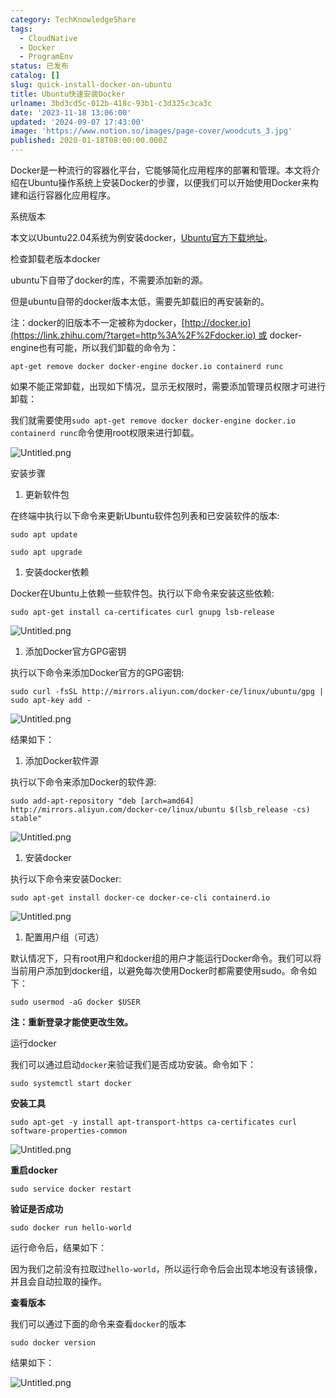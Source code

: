 ```yaml
---
category: TechKnowledgeShare
tags:
  - CloudNative
  - Docker
  - ProgramEnv
status: 已发布
catalog: []
slug: quick-install-docker-on-ubuntu
title: Ubuntu快速安装Docker
urlname: 3bd3cd5c-012b-418c-93b1-c3d325c3ca3c
date: '2023-11-18 13:06:00'
updated: '2024-09-07 17:43:00'
image: 'https://www.notion.so/images/page-cover/woodcuts_3.jpg'
published: 2020-01-18T08:00:00.000Z
---
```


Docker是一种流行的容器化平台，它能够简化应用程序的部署和管理。本文将介绍在Ubuntu操作系统上安装Docker的步骤，以便我们可以开始使用Docker来构建和运行容器化应用程序。


系统版本


本文以Ubuntu22.04系统为例安装docker，[Ubuntu官方下载地址](https://link.zhihu.com/?target=https%3A%2F%2Fubuntu.com%2Fdownload)。


检查卸载老版本docker


ubuntu下自带了docker的库，不需要添加新的源。


但是ubuntu自带的docker版本太低，需要先卸载旧的再安装新的。


注：docker的旧版本不一定被称为docker，[http://docker.io](https://link.zhihu.com/?target=http%3A%2F%2Fdocker.io) 或 docker-engine也有可能，所以我们卸载的命令为：


`apt-get remove docker docker-engine docker.io containerd runc`


如果不能正常卸载，出现如下情况，显示无权限时，需要添加管理员权限才可进行卸载：


我们就需要使用`sudo apt-get remove docker docker-engine docker.io containerd runc`命令使用root权限来进行卸载。


![Untitled.png](https://prod-files-secure.s3.us-west-2.amazonaws.com/5d24fe63-e567-4804-86f9-9fdc62e13082/39952d0f-7851-4550-b715-72a33876c773/Untitled.png?X-Amz-Algorithm=AWS4-HMAC-SHA256&X-Amz-Content-Sha256=UNSIGNED-PAYLOAD&X-Amz-Credential=ASIAZI2LB4666MXYD725%2F20250321%2Fus-west-2%2Fs3%2Faws4_request&X-Amz-Date=20250321T213256Z&X-Amz-Expires=3600&X-Amz-Security-Token=IQoJb3JpZ2luX2VjEFIaCXVzLXdlc3QtMiJHMEUCIQDp97otd6k9lEd6d1JvD7Vyykzqs7%2BNeGhd9bHLJ2vwrQIgSZPx3ON%2BC8PCqeDILYVEuEV8pBCFcDjLZvQzXPVA%2BuQqiAQIq%2F%2F%2F%2F%2F%2F%2F%2F%2F%2F%2FARAAGgw2Mzc0MjMxODM4MDUiDIfG3rn8ldlFyuKtDircAzAA7J%2BbR9ktPm73WmKwggF36ViQeUzYT7xohe0QxnEGOdNNc7HAWNtLE86IiEdzZoKExcRgneqdmvqpMY0kEX0XwV8pdhZcm4%2Bo5AZ0wOKQQS6Zd21RiJJuN6ItlySmk%2FbU7MO4cv%2F3D8Ylvzg3xt2UtMYNDIGLFjG1M0grFtb33DDivqTamompjJSm0utMnFWZE70a4Q5fXU0z1sjFgCRlN080uqI0eZ1Ew02oBrNV1UVnUw930dsMXPB107us8Ljl%2B2BT48JwPu7FEYOAc3W1qCEaYv2BAp95v2Nm2O%2B3FKfYU%2FlZOfy9hkgEUQm7E0aNxMZbo2aLENcqLdLvRinMpdzM1EL%2Ft9hrxNFNwfyFgMzuaxRNeTnG4z5C%2F8IMJ1%2FQ5AQWg7Vjz%2FdCFL3U5%2Bg7ixW7rLROwZbUju1MSZZnfREMyGBwkGuskqKMjZtkBk2xcK6%2F46%2FRIx0VAYgAai8fG%2Bp2Ku9lHEMsDIAxFfkbdKpa9OTwz6KSdLeyxOU%2FUS3EPDxd3eZ100M9iUA5xv8Ny90MrN4kssd08nIYiPoTpXtTj59%2B9wabApKE6FouWUn0cOJxiIZ16pw8lNAbmbALzvdALB%2FXRM3M9FkkWPl0vuoxAi7nohsoJs4iMJDa9r4GOqUB6P7xdT8%2BJXBasOQghhpeEQzOXmJzT0IKktxkob9NzrEnOjpxI5Dy7itg0uTTCg%2BUKTgyYLPu%2Bc9gC8At4mb7H550DO6zwkviX5W91eOKValyV12bsERec0kMu2CpiWh%2Bc7VanCGxVFGoVBc7SnLKjyL2Sph5sNmmLr2vvfMvYV3IXq%2Fsk%2FIxSIcOnqofghPubiwvInrzsFxZPp4lrhNsTFIGIV8g&X-Amz-Signature=9a0b61ccd7689b3b53cfb9e65b94a16d09fb10c059e2c56bd671f7a623c68526&X-Amz-SignedHeaders=host&x-id=GetObject)


安装步骤

1. 更新软件包

在终端中执行以下命令来更新Ubuntu软件包列表和已安装软件的版本:


`sudo apt update`


`sudo apt upgrade`

1. 安装docker依赖

Docker在Ubuntu上依赖一些软件包。执行以下命令来安装这些依赖:


`sudo apt-get install ca-certificates curl gnupg lsb-release`


![Untitled.png](https://prod-files-secure.s3.us-west-2.amazonaws.com/5d24fe63-e567-4804-86f9-9fdc62e13082/b5a549a8-6621-4824-a151-93e8b0592f14/Untitled.png?X-Amz-Algorithm=AWS4-HMAC-SHA256&X-Amz-Content-Sha256=UNSIGNED-PAYLOAD&X-Amz-Credential=ASIAZI2LB4666MXYD725%2F20250321%2Fus-west-2%2Fs3%2Faws4_request&X-Amz-Date=20250321T213256Z&X-Amz-Expires=3600&X-Amz-Security-Token=IQoJb3JpZ2luX2VjEFIaCXVzLXdlc3QtMiJHMEUCIQDp97otd6k9lEd6d1JvD7Vyykzqs7%2BNeGhd9bHLJ2vwrQIgSZPx3ON%2BC8PCqeDILYVEuEV8pBCFcDjLZvQzXPVA%2BuQqiAQIq%2F%2F%2F%2F%2F%2F%2F%2F%2F%2F%2FARAAGgw2Mzc0MjMxODM4MDUiDIfG3rn8ldlFyuKtDircAzAA7J%2BbR9ktPm73WmKwggF36ViQeUzYT7xohe0QxnEGOdNNc7HAWNtLE86IiEdzZoKExcRgneqdmvqpMY0kEX0XwV8pdhZcm4%2Bo5AZ0wOKQQS6Zd21RiJJuN6ItlySmk%2FbU7MO4cv%2F3D8Ylvzg3xt2UtMYNDIGLFjG1M0grFtb33DDivqTamompjJSm0utMnFWZE70a4Q5fXU0z1sjFgCRlN080uqI0eZ1Ew02oBrNV1UVnUw930dsMXPB107us8Ljl%2B2BT48JwPu7FEYOAc3W1qCEaYv2BAp95v2Nm2O%2B3FKfYU%2FlZOfy9hkgEUQm7E0aNxMZbo2aLENcqLdLvRinMpdzM1EL%2Ft9hrxNFNwfyFgMzuaxRNeTnG4z5C%2F8IMJ1%2FQ5AQWg7Vjz%2FdCFL3U5%2Bg7ixW7rLROwZbUju1MSZZnfREMyGBwkGuskqKMjZtkBk2xcK6%2F46%2FRIx0VAYgAai8fG%2Bp2Ku9lHEMsDIAxFfkbdKpa9OTwz6KSdLeyxOU%2FUS3EPDxd3eZ100M9iUA5xv8Ny90MrN4kssd08nIYiPoTpXtTj59%2B9wabApKE6FouWUn0cOJxiIZ16pw8lNAbmbALzvdALB%2FXRM3M9FkkWPl0vuoxAi7nohsoJs4iMJDa9r4GOqUB6P7xdT8%2BJXBasOQghhpeEQzOXmJzT0IKktxkob9NzrEnOjpxI5Dy7itg0uTTCg%2BUKTgyYLPu%2Bc9gC8At4mb7H550DO6zwkviX5W91eOKValyV12bsERec0kMu2CpiWh%2Bc7VanCGxVFGoVBc7SnLKjyL2Sph5sNmmLr2vvfMvYV3IXq%2Fsk%2FIxSIcOnqofghPubiwvInrzsFxZPp4lrhNsTFIGIV8g&X-Amz-Signature=c164cc11b1385dd9eddd4306898ba4e267675899e45601f007caaad0aa115981&X-Amz-SignedHeaders=host&x-id=GetObject)

1. 添加Docker官方GPG密钥

执行以下命令来添加Docker官方的GPG密钥:


`sudo curl -fsSL http://mirrors.aliyun.com/docker-ce/linux/ubuntu/gpg | sudo apt-key add -`


![Untitled.png](https://prod-files-secure.s3.us-west-2.amazonaws.com/5d24fe63-e567-4804-86f9-9fdc62e13082/98014b5e-f5b7-4b16-804e-ab6917971bd3/Untitled.png?X-Amz-Algorithm=AWS4-HMAC-SHA256&X-Amz-Content-Sha256=UNSIGNED-PAYLOAD&X-Amz-Credential=ASIAZI2LB4666MXYD725%2F20250321%2Fus-west-2%2Fs3%2Faws4_request&X-Amz-Date=20250321T213256Z&X-Amz-Expires=3600&X-Amz-Security-Token=IQoJb3JpZ2luX2VjEFIaCXVzLXdlc3QtMiJHMEUCIQDp97otd6k9lEd6d1JvD7Vyykzqs7%2BNeGhd9bHLJ2vwrQIgSZPx3ON%2BC8PCqeDILYVEuEV8pBCFcDjLZvQzXPVA%2BuQqiAQIq%2F%2F%2F%2F%2F%2F%2F%2F%2F%2F%2FARAAGgw2Mzc0MjMxODM4MDUiDIfG3rn8ldlFyuKtDircAzAA7J%2BbR9ktPm73WmKwggF36ViQeUzYT7xohe0QxnEGOdNNc7HAWNtLE86IiEdzZoKExcRgneqdmvqpMY0kEX0XwV8pdhZcm4%2Bo5AZ0wOKQQS6Zd21RiJJuN6ItlySmk%2FbU7MO4cv%2F3D8Ylvzg3xt2UtMYNDIGLFjG1M0grFtb33DDivqTamompjJSm0utMnFWZE70a4Q5fXU0z1sjFgCRlN080uqI0eZ1Ew02oBrNV1UVnUw930dsMXPB107us8Ljl%2B2BT48JwPu7FEYOAc3W1qCEaYv2BAp95v2Nm2O%2B3FKfYU%2FlZOfy9hkgEUQm7E0aNxMZbo2aLENcqLdLvRinMpdzM1EL%2Ft9hrxNFNwfyFgMzuaxRNeTnG4z5C%2F8IMJ1%2FQ5AQWg7Vjz%2FdCFL3U5%2Bg7ixW7rLROwZbUju1MSZZnfREMyGBwkGuskqKMjZtkBk2xcK6%2F46%2FRIx0VAYgAai8fG%2Bp2Ku9lHEMsDIAxFfkbdKpa9OTwz6KSdLeyxOU%2FUS3EPDxd3eZ100M9iUA5xv8Ny90MrN4kssd08nIYiPoTpXtTj59%2B9wabApKE6FouWUn0cOJxiIZ16pw8lNAbmbALzvdALB%2FXRM3M9FkkWPl0vuoxAi7nohsoJs4iMJDa9r4GOqUB6P7xdT8%2BJXBasOQghhpeEQzOXmJzT0IKktxkob9NzrEnOjpxI5Dy7itg0uTTCg%2BUKTgyYLPu%2Bc9gC8At4mb7H550DO6zwkviX5W91eOKValyV12bsERec0kMu2CpiWh%2Bc7VanCGxVFGoVBc7SnLKjyL2Sph5sNmmLr2vvfMvYV3IXq%2Fsk%2FIxSIcOnqofghPubiwvInrzsFxZPp4lrhNsTFIGIV8g&X-Amz-Signature=8c0b5525c0a4da2fd8048b4cfca81fd7a387b51dc2d61d1c72b5771d3635a071&X-Amz-SignedHeaders=host&x-id=GetObject)


结果如下：

1. 添加Docker软件源

执行以下命令来添加Docker的软件源:


`sudo add-apt-repository "deb [arch=amd64] http://mirrors.aliyun.com/docker-ce/linux/ubuntu $(lsb_release -cs) stable"`


![Untitled.png](https://prod-files-secure.s3.us-west-2.amazonaws.com/5d24fe63-e567-4804-86f9-9fdc62e13082/7fc5bdbe-9d4c-48b8-ba03-3309380f47ba/Untitled.png?X-Amz-Algorithm=AWS4-HMAC-SHA256&X-Amz-Content-Sha256=UNSIGNED-PAYLOAD&X-Amz-Credential=ASIAZI2LB4666MXYD725%2F20250321%2Fus-west-2%2Fs3%2Faws4_request&X-Amz-Date=20250321T213256Z&X-Amz-Expires=3600&X-Amz-Security-Token=IQoJb3JpZ2luX2VjEFIaCXVzLXdlc3QtMiJHMEUCIQDp97otd6k9lEd6d1JvD7Vyykzqs7%2BNeGhd9bHLJ2vwrQIgSZPx3ON%2BC8PCqeDILYVEuEV8pBCFcDjLZvQzXPVA%2BuQqiAQIq%2F%2F%2F%2F%2F%2F%2F%2F%2F%2F%2FARAAGgw2Mzc0MjMxODM4MDUiDIfG3rn8ldlFyuKtDircAzAA7J%2BbR9ktPm73WmKwggF36ViQeUzYT7xohe0QxnEGOdNNc7HAWNtLE86IiEdzZoKExcRgneqdmvqpMY0kEX0XwV8pdhZcm4%2Bo5AZ0wOKQQS6Zd21RiJJuN6ItlySmk%2FbU7MO4cv%2F3D8Ylvzg3xt2UtMYNDIGLFjG1M0grFtb33DDivqTamompjJSm0utMnFWZE70a4Q5fXU0z1sjFgCRlN080uqI0eZ1Ew02oBrNV1UVnUw930dsMXPB107us8Ljl%2B2BT48JwPu7FEYOAc3W1qCEaYv2BAp95v2Nm2O%2B3FKfYU%2FlZOfy9hkgEUQm7E0aNxMZbo2aLENcqLdLvRinMpdzM1EL%2Ft9hrxNFNwfyFgMzuaxRNeTnG4z5C%2F8IMJ1%2FQ5AQWg7Vjz%2FdCFL3U5%2Bg7ixW7rLROwZbUju1MSZZnfREMyGBwkGuskqKMjZtkBk2xcK6%2F46%2FRIx0VAYgAai8fG%2Bp2Ku9lHEMsDIAxFfkbdKpa9OTwz6KSdLeyxOU%2FUS3EPDxd3eZ100M9iUA5xv8Ny90MrN4kssd08nIYiPoTpXtTj59%2B9wabApKE6FouWUn0cOJxiIZ16pw8lNAbmbALzvdALB%2FXRM3M9FkkWPl0vuoxAi7nohsoJs4iMJDa9r4GOqUB6P7xdT8%2BJXBasOQghhpeEQzOXmJzT0IKktxkob9NzrEnOjpxI5Dy7itg0uTTCg%2BUKTgyYLPu%2Bc9gC8At4mb7H550DO6zwkviX5W91eOKValyV12bsERec0kMu2CpiWh%2Bc7VanCGxVFGoVBc7SnLKjyL2Sph5sNmmLr2vvfMvYV3IXq%2Fsk%2FIxSIcOnqofghPubiwvInrzsFxZPp4lrhNsTFIGIV8g&X-Amz-Signature=79479ef79d8992b2ff3275822100cb0b006083fef7e0cc606ad7fc8cbf4bda5f&X-Amz-SignedHeaders=host&x-id=GetObject)

1. 安装docker

执行以下命令来安装Docker:


`sudo apt-get install docker-ce docker-ce-cli containerd.io`


![Untitled.png](https://prod-files-secure.s3.us-west-2.amazonaws.com/5d24fe63-e567-4804-86f9-9fdc62e13082/d5ede442-ffc5-49c3-a76a-76559a797244/Untitled.png?X-Amz-Algorithm=AWS4-HMAC-SHA256&X-Amz-Content-Sha256=UNSIGNED-PAYLOAD&X-Amz-Credential=ASIAZI2LB4666MXYD725%2F20250321%2Fus-west-2%2Fs3%2Faws4_request&X-Amz-Date=20250321T213256Z&X-Amz-Expires=3600&X-Amz-Security-Token=IQoJb3JpZ2luX2VjEFIaCXVzLXdlc3QtMiJHMEUCIQDp97otd6k9lEd6d1JvD7Vyykzqs7%2BNeGhd9bHLJ2vwrQIgSZPx3ON%2BC8PCqeDILYVEuEV8pBCFcDjLZvQzXPVA%2BuQqiAQIq%2F%2F%2F%2F%2F%2F%2F%2F%2F%2F%2FARAAGgw2Mzc0MjMxODM4MDUiDIfG3rn8ldlFyuKtDircAzAA7J%2BbR9ktPm73WmKwggF36ViQeUzYT7xohe0QxnEGOdNNc7HAWNtLE86IiEdzZoKExcRgneqdmvqpMY0kEX0XwV8pdhZcm4%2Bo5AZ0wOKQQS6Zd21RiJJuN6ItlySmk%2FbU7MO4cv%2F3D8Ylvzg3xt2UtMYNDIGLFjG1M0grFtb33DDivqTamompjJSm0utMnFWZE70a4Q5fXU0z1sjFgCRlN080uqI0eZ1Ew02oBrNV1UVnUw930dsMXPB107us8Ljl%2B2BT48JwPu7FEYOAc3W1qCEaYv2BAp95v2Nm2O%2B3FKfYU%2FlZOfy9hkgEUQm7E0aNxMZbo2aLENcqLdLvRinMpdzM1EL%2Ft9hrxNFNwfyFgMzuaxRNeTnG4z5C%2F8IMJ1%2FQ5AQWg7Vjz%2FdCFL3U5%2Bg7ixW7rLROwZbUju1MSZZnfREMyGBwkGuskqKMjZtkBk2xcK6%2F46%2FRIx0VAYgAai8fG%2Bp2Ku9lHEMsDIAxFfkbdKpa9OTwz6KSdLeyxOU%2FUS3EPDxd3eZ100M9iUA5xv8Ny90MrN4kssd08nIYiPoTpXtTj59%2B9wabApKE6FouWUn0cOJxiIZ16pw8lNAbmbALzvdALB%2FXRM3M9FkkWPl0vuoxAi7nohsoJs4iMJDa9r4GOqUB6P7xdT8%2BJXBasOQghhpeEQzOXmJzT0IKktxkob9NzrEnOjpxI5Dy7itg0uTTCg%2BUKTgyYLPu%2Bc9gC8At4mb7H550DO6zwkviX5W91eOKValyV12bsERec0kMu2CpiWh%2Bc7VanCGxVFGoVBc7SnLKjyL2Sph5sNmmLr2vvfMvYV3IXq%2Fsk%2FIxSIcOnqofghPubiwvInrzsFxZPp4lrhNsTFIGIV8g&X-Amz-Signature=f2910d63d64becbd478d6f8aea4036560981700682eaa3342f3b269b432e5833&X-Amz-SignedHeaders=host&x-id=GetObject)

1. 配置用户组（可选）

默认情况下，只有root用户和docker组的用户才能运行Docker命令。我们可以将当前用户添加到docker组，以避免每次使用Docker时都需要使用sudo。命令如下：


`sudo usermod -aG docker $USER`


**注：重新登录才能使更改生效。**


运行docker


我们可以通过启动`docker`来验证我们是否成功安装。命令如下：


`sudo systemctl start docker`


**安装工具**


`sudo apt-get -y install apt-transport-https ca-certificates curl software-properties-common`


![Untitled.png](https://prod-files-secure.s3.us-west-2.amazonaws.com/5d24fe63-e567-4804-86f9-9fdc62e13082/0c3615c1-94db-46f5-9743-68bb221a9964/Untitled.png?X-Amz-Algorithm=AWS4-HMAC-SHA256&X-Amz-Content-Sha256=UNSIGNED-PAYLOAD&X-Amz-Credential=ASIAZI2LB4666MXYD725%2F20250321%2Fus-west-2%2Fs3%2Faws4_request&X-Amz-Date=20250321T213256Z&X-Amz-Expires=3600&X-Amz-Security-Token=IQoJb3JpZ2luX2VjEFIaCXVzLXdlc3QtMiJHMEUCIQDp97otd6k9lEd6d1JvD7Vyykzqs7%2BNeGhd9bHLJ2vwrQIgSZPx3ON%2BC8PCqeDILYVEuEV8pBCFcDjLZvQzXPVA%2BuQqiAQIq%2F%2F%2F%2F%2F%2F%2F%2F%2F%2F%2FARAAGgw2Mzc0MjMxODM4MDUiDIfG3rn8ldlFyuKtDircAzAA7J%2BbR9ktPm73WmKwggF36ViQeUzYT7xohe0QxnEGOdNNc7HAWNtLE86IiEdzZoKExcRgneqdmvqpMY0kEX0XwV8pdhZcm4%2Bo5AZ0wOKQQS6Zd21RiJJuN6ItlySmk%2FbU7MO4cv%2F3D8Ylvzg3xt2UtMYNDIGLFjG1M0grFtb33DDivqTamompjJSm0utMnFWZE70a4Q5fXU0z1sjFgCRlN080uqI0eZ1Ew02oBrNV1UVnUw930dsMXPB107us8Ljl%2B2BT48JwPu7FEYOAc3W1qCEaYv2BAp95v2Nm2O%2B3FKfYU%2FlZOfy9hkgEUQm7E0aNxMZbo2aLENcqLdLvRinMpdzM1EL%2Ft9hrxNFNwfyFgMzuaxRNeTnG4z5C%2F8IMJ1%2FQ5AQWg7Vjz%2FdCFL3U5%2Bg7ixW7rLROwZbUju1MSZZnfREMyGBwkGuskqKMjZtkBk2xcK6%2F46%2FRIx0VAYgAai8fG%2Bp2Ku9lHEMsDIAxFfkbdKpa9OTwz6KSdLeyxOU%2FUS3EPDxd3eZ100M9iUA5xv8Ny90MrN4kssd08nIYiPoTpXtTj59%2B9wabApKE6FouWUn0cOJxiIZ16pw8lNAbmbALzvdALB%2FXRM3M9FkkWPl0vuoxAi7nohsoJs4iMJDa9r4GOqUB6P7xdT8%2BJXBasOQghhpeEQzOXmJzT0IKktxkob9NzrEnOjpxI5Dy7itg0uTTCg%2BUKTgyYLPu%2Bc9gC8At4mb7H550DO6zwkviX5W91eOKValyV12bsERec0kMu2CpiWh%2Bc7VanCGxVFGoVBc7SnLKjyL2Sph5sNmmLr2vvfMvYV3IXq%2Fsk%2FIxSIcOnqofghPubiwvInrzsFxZPp4lrhNsTFIGIV8g&X-Amz-Signature=c6162cbbfadf598e940db28e9355861fe83ce918c10050b923ba5a6638357141&X-Amz-SignedHeaders=host&x-id=GetObject)


**重启docker**


`sudo service docker restart`


**验证是否成功**


`sudo docker run hello-world`


运行命令后，结果如下：


因为我们之前没有拉取过`hello-world`，所以运行命令后会出现本地没有该镜像，并且会自动拉取的操作。


**查看版本**


我们可以通过下面的命令来查看`docker`的版本


`sudo docker version`


结果如下：


![Untitled.png](https://prod-files-secure.s3.us-west-2.amazonaws.com/5d24fe63-e567-4804-86f9-9fdc62e13082/efdb509a-3c1e-41a3-91ee-a1bd88793688/Untitled.png?X-Amz-Algorithm=AWS4-HMAC-SHA256&X-Amz-Content-Sha256=UNSIGNED-PAYLOAD&X-Amz-Credential=ASIAZI2LB4666MXYD725%2F20250321%2Fus-west-2%2Fs3%2Faws4_request&X-Amz-Date=20250321T213256Z&X-Amz-Expires=3600&X-Amz-Security-Token=IQoJb3JpZ2luX2VjEFIaCXVzLXdlc3QtMiJHMEUCIQDp97otd6k9lEd6d1JvD7Vyykzqs7%2BNeGhd9bHLJ2vwrQIgSZPx3ON%2BC8PCqeDILYVEuEV8pBCFcDjLZvQzXPVA%2BuQqiAQIq%2F%2F%2F%2F%2F%2F%2F%2F%2F%2F%2FARAAGgw2Mzc0MjMxODM4MDUiDIfG3rn8ldlFyuKtDircAzAA7J%2BbR9ktPm73WmKwggF36ViQeUzYT7xohe0QxnEGOdNNc7HAWNtLE86IiEdzZoKExcRgneqdmvqpMY0kEX0XwV8pdhZcm4%2Bo5AZ0wOKQQS6Zd21RiJJuN6ItlySmk%2FbU7MO4cv%2F3D8Ylvzg3xt2UtMYNDIGLFjG1M0grFtb33DDivqTamompjJSm0utMnFWZE70a4Q5fXU0z1sjFgCRlN080uqI0eZ1Ew02oBrNV1UVnUw930dsMXPB107us8Ljl%2B2BT48JwPu7FEYOAc3W1qCEaYv2BAp95v2Nm2O%2B3FKfYU%2FlZOfy9hkgEUQm7E0aNxMZbo2aLENcqLdLvRinMpdzM1EL%2Ft9hrxNFNwfyFgMzuaxRNeTnG4z5C%2F8IMJ1%2FQ5AQWg7Vjz%2FdCFL3U5%2Bg7ixW7rLROwZbUju1MSZZnfREMyGBwkGuskqKMjZtkBk2xcK6%2F46%2FRIx0VAYgAai8fG%2Bp2Ku9lHEMsDIAxFfkbdKpa9OTwz6KSdLeyxOU%2FUS3EPDxd3eZ100M9iUA5xv8Ny90MrN4kssd08nIYiPoTpXtTj59%2B9wabApKE6FouWUn0cOJxiIZ16pw8lNAbmbALzvdALB%2FXRM3M9FkkWPl0vuoxAi7nohsoJs4iMJDa9r4GOqUB6P7xdT8%2BJXBasOQghhpeEQzOXmJzT0IKktxkob9NzrEnOjpxI5Dy7itg0uTTCg%2BUKTgyYLPu%2Bc9gC8At4mb7H550DO6zwkviX5W91eOKValyV12bsERec0kMu2CpiWh%2Bc7VanCGxVFGoVBc7SnLKjyL2Sph5sNmmLr2vvfMvYV3IXq%2Fsk%2FIxSIcOnqofghPubiwvInrzsFxZPp4lrhNsTFIGIV8g&X-Amz-Signature=de39e55b8792596d0c7839de4708ff096e8150f480df014c3842ab1b7009a037&X-Amz-SignedHeaders=host&x-id=GetObject)

